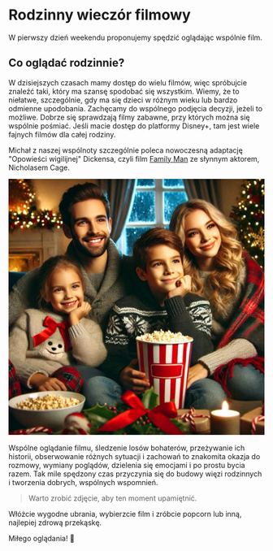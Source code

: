 # Rodzinny wieczór filmowy

W pierwszy dzień weekendu proponujemy spędzić oglądając wspólnie film. 

## Co oglądać rodzinnie?

W dzisiejszych czasach mamy dostęp do wielu filmów, więc spróbujcie znaleźć taki, który ma szansę spodobać się wszystkim. Wiemy, że to niełatwe, szczególnie, gdy ma się dzieci w różnym wieku lub bardzo odmienne upodobania. Zachęcamy do wspólnego podjęcia decyzji, jeżeli to możliwe. Dobrze się sprawdzają filmy zabawne, przy których można się wspólnie pośmiać. Jeśli macie dostęp do platformy Disney+, tam jest wiele fajnych filmów dla całej rodziny.

Michał z naszej wspólnoty szczególnie poleca nowoczesną adaptację "Opowieści wigilijnej" Dickensa, czyli film [Family Man](https://www.filmweb.pl/film/Family+Man-2000-10344) ze słynnym aktorem, Nicholasem Cage.

![Zdjęcie](/img/film.jpg)

Wspólne oglądanie filmu, śledzenie losów bohaterów, przeżywanie ich historii, obserwowanie różnych sytuacji i zachowań to znakomita okazja do rozmowy, wymiany poglądów, dzielenia się emocjami i po prostu bycia razem. Tak mile spędzony czas przyczynia się do budowy więzi rodzinnych i tworzenia dobrych, wspólnych wspomnień.

> Warto zrobić zdjęcie, aby ten moment upamiętnić. 

Włóżcie wygodne ubrania, wybierzcie film i zróbcie popcorn lub inną, najlepiej zdrową przekąskę. 

Miłego oglądania! 🍿